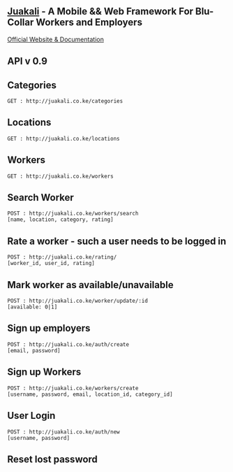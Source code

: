 ## [Juakali](http://juakali.co.ke) - A Mobile && Web Framework For Blu-Collar Workers and Employers


[Official Website & Documentation](http://laravel.com)


## API v 0.9

## Categories
```ajax
GET : http://juakali.co.ke/categories
```
## Locations
```ajax
GET : http://juakali.co.ke/locations
```
## Workers
```ajax
GET : http://juakali.co.ke/workers
```
## Search Worker
```ajax
POST : http://juakali.co.ke/workers/search
[name, location, category, rating]
```

## Rate a worker - such a user needs to be logged in
```ajax
POST : http://juakali.co.ke/rating/
[worker_id, user_id, rating]
```

## Mark worker as available/unavailable
```ajax
POST : http://juakali.co.ke/worker/update/:id
[available: 0|1]
```
## Sign up employers
```ajax
POST : http://juakali.co.ke/auth/create
[email, password]
```
## Sign up Workers
```ajax
POST : http://juakali.co.ke/workers/create
[username, password, email, location_id, category_id]
```
## User Login
```ajax
POST : http://juakali.co.ke/auth/new
[username, password]
```
## Reset lost password

